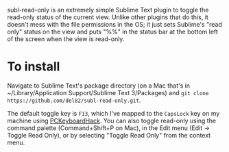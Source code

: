 subl-read-only is an extremely simple Sublime Text plugin to toggle the read-only status of the current view.  Unlike other plugins that do this, it doesn't mess with the file permissions in the OS; it just sets Sublime's "read only" status on the view and puts "%%" in the status bar at the bottom left of the screen when the view is read-only.  

To install
===========

Navigate to Sublime Text's package directory (on a Mac that's in ~/Library/Application Support/Sublime Text 3/Packages) and `git clone https://github.com/del82/subl-read-only.git`.  

The default toggle key is `F13`, which I've mapped to the `CapsLock` key on my machine using [PCKeyboardHack](https://github.com/tekezo/PCKeyboardHack).  You can also toggle read-only using the command palette (Command+Shift+P on Mac), in the Edit menu (Edit -> Toggle Read Only), or by selecting "Toggle Read Only" from the context menu.


